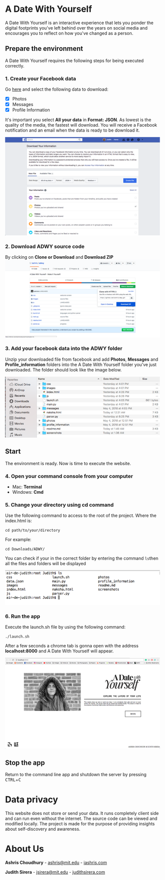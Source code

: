# A Date With Yourself

A Date With Yourself is an interactive experience that lets you ponder the digital footprints you've left  behind over the years on social media and encourages you to reflect on how you've changed as a person.

## Prepare the environment
A Date With Yourself requires the following steps for being executed correctly.

### 1. Create your Facebook data
Go [here](https://www.facebook.com/dyi/?x=AdmMouE4Z71ItRyv&referrer=www_settings) and select the following data to download:
 - [x] Photos
 - [x] Messages
 - [x] Profile Information

It's important you select **All your data** in  **Format: JSON**. As lowest is the quality of the media, the fastest will download.
You will receive a Facebook notification and an email when the data is ready to be download it. 

![Alt text](./screenshots/Download_Facebook_Data.png "Optional title")

### 2. Download ADWY source code
By clicking on **Clone or Download** and **Download ZIP**
![Alt text](./screenshots/Download_ADWY.png "Download the source code")

### 3. Add your facebook data into the ADWY folder
Unzip your downloaded file from facebook and add **Photos**, **Messages** and **Profile_information** folders into the A Date With Yourself folder you've just downloaded. The folder should look like the image below.

![Alt text](./screenshots/ADWY_folder.png "Folder arrangement")


## Start
The environment is ready. Now is time to execute the website. 

### 4. Open your command console from your computer

- Mac: **Terminal** 
- Windows: **Cmd**

### 5. Change your directory using cd command
Use the following command to access to the root of the project. Where the index.html is:
```
cd path/to/your/directory
```
 For example:
```
cd Downloads/ADWY/
```
You can check if your in the correct folder by entering the command `ls`then all the files and folders will be displayed

![Alt text](./screenshots/Folders_displayed.png "Folder display")


### 6. Run the app
Execute the launch.sh file by using the following command:
```
./launch.sh
```
After a few seconds a chrome tab is gonna open with the address **localhost:8000** and A Date With Yourself will appear.

![Alt text](./screenshots/Localhost.png "Localhost")

## Stop the app
Return to the command line app and shutdown the server by pressing 
<kbd>CTRL</kbd>+<kbd>C</kbd>

# Data privacy
This website does not store or send your data. It runs completely client side and can run even without the internet. The source code can be viewed and modified locally. The project is made for the purpose of providing insights about self-discovery and awareness.

# About Us
**Ashris Choudhury** - ashris@mit.edu - [iashris.com](http://iashris.com/)

**Judith Sirera** - jsirera@mit.edu - [judithsirera.com](http://judithsirera.com/)